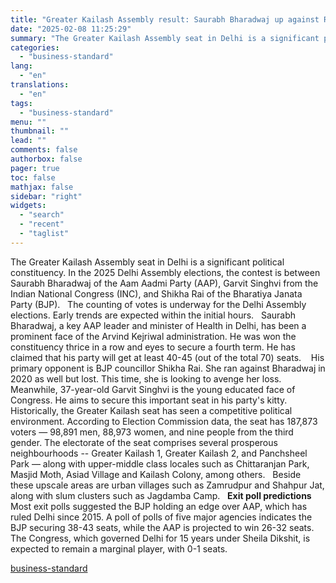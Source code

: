 ```yaml
---
title: "Greater Kailash Assembly result: Saurabh Bharadwaj up against Rai, Singhvi"
date: "2025-02-08 11:25:29"
summary: "The Greater Kailash Assembly seat in Delhi is a significant political constituency. In the 2025 Delhi Assembly elections, the contest is between Saurabh Bharadwaj of the Aam Aadmi Party (AAP), Garvit Singhvi from the Indian National Congress (INC), and Shikha Rai of the Bharatiya Janata Party (BJP). The counting of..."
categories:
  - "business-standard"
lang:
  - "en"
translations:
  - "en"
tags:
  - "business-standard"
menu: ""
thumbnail: ""
lead: ""
comments: false
authorbox: false
pager: true
toc: false
mathjax: false
sidebar: "right"
widgets:
  - "search"
  - "recent"
  - "taglist"
---
```


The Greater Kailash Assembly seat in Delhi is a significant political constituency. In the 2025 Delhi Assembly elections, the contest is between Saurabh Bharadwaj of the Aam Aadmi Party (AAP), Garvit Singhvi from the Indian National Congress (INC), and Shikha Rai of the Bharatiya Janata Party (BJP).
 
The counting of votes is underway for the Delhi Assembly elections. Early trends are expected within the initial hours.
 
Saurabh Bharadwaj, a key AAP leader and minister of Health in Delhi, has been a prominent face of the Arvind Kejriwal administration. He was won the constituency thrice in a row and eyes to secure a fourth term. He has claimed that his party will get at least 40-45 (out of the total 70) seats. 
 
His primary opponent is BJP councillor Shikha Rai. She ran against Bharadwaj in 2020 as well but lost. This time, she is looking to avenge her loss. Meanwhile, 37-year-old Garvit Singhvi is the young educated face of Congress. He aims to secure this important seat in his party's kitty.
 
Historically, the Greater Kailash seat has seen a competitive political environment. According to Election Commission data, the seat has 187,873 voters — 98,891 men, 88,973 women, and nine people from the third gender. The electorate of the seat comprises several prosperous neighbourhoods -- Greater Kailash 1, Greater Kailash 2, and Panchsheel Park — along with upper-middle class locales such as Chittaranjan Park, Masjid Moth, Asiad Village and Kailash Colony, among others.
 
Beside these upscale areas are urban villages such as Zamrudpur and Shahpur Jat, along with slum clusters such as Jagdamba Camp.
 
**Exit poll predictions**
 
Most exit polls suggested the BJP holding an edge over AAP, which has ruled Delhi since 2015. A poll of polls of five major agencies indicates the BJP securing 38-43 seats, while the AAP is projected to win 26-32 seats. The Congress, which governed Delhi for 15 years under Sheila Dikshit, is expected to remain a marginal player, with 0-1 seats.

[business-standard](https://www.business-standard.com/elections/delhi-elections/greater-kailash-assembly-result-saurabh-bharadwaj-up-against-rai-singhvi-125020800107_1.html)
